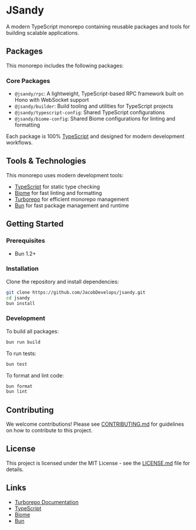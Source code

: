 # JSandy

A modern TypeScript monorepo containing reusable packages and tools for building scalable applications.

## Packages

This monorepo includes the following packages:

### Core Packages

- `@jsandy/rpc`: A lightweight, TypeScript-based RPC framework built on Hono with WebSocket support
- `@jsandy/builder`: Build tooling and utilities for TypeScript projects
- `@jsandy/typescript-config`: Shared TypeScript configurations
- `@jsandy/biome-config`: Shared Biome configurations for linting and formatting

Each package is 100% [TypeScript](https://www.typescriptlang.org/) and designed for modern development workflows.

## Tools & Technologies

This monorepo uses modern development tools:

- [TypeScript](https://www.typescriptlang.org/) for static type checking
- [Biome](https://biomejs.dev/) for fast linting and formatting
- [Turborepo](https://turbo.build/) for efficient monorepo management
- [Bun](https://bun.sh/) for fast package management and runtime

## Getting Started

### Prerequisites

- Bun 1.2+

### Installation

Clone the repository and install dependencies:

```bash
git clone https://github.com/JacobDevelops/jsandy.git
cd jsandy
bun install
```

### Development

To build all packages:

```bash
bun run build
```

To run tests:

```bash
bun test
```

To format and lint code:

```bash
bun format
bun lint
```

## Contributing

We welcome contributions! Please see [CONTRIBUTING.md](CONTRIBUTING.md) for guidelines on how to contribute to this project.

## License

This project is licensed under the MIT License - see the [LICENSE.md](licenses/LICENSE.md) file for details.

## Links

- [Turborepo Documentation](https://turbo.build/repo/docs)
- [TypeScript](https://www.typescriptlang.org/)
- [Biome](https://biomejs.dev/)
- [Bun](https://bun.sh/)
